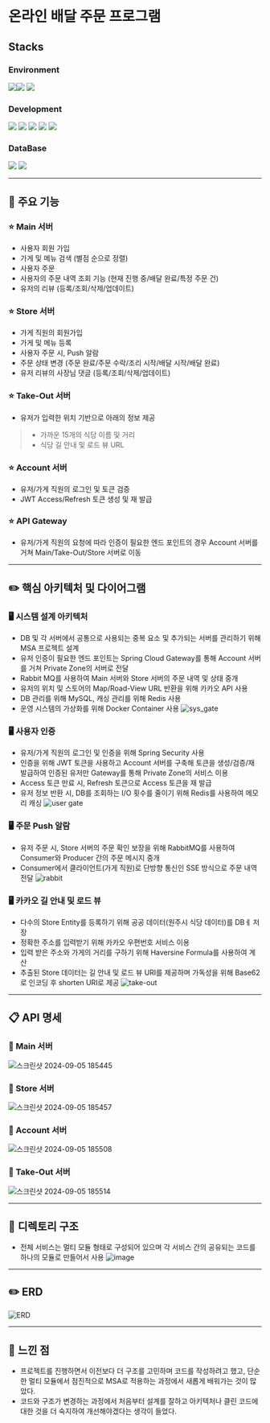 # 온라인 배달 주문 프로그램

## Stacks
### Environment
<img src="https://img.shields.io/badge/IntelliJIDEA-000000.svg?style=flat-square&logo=intellij-idea&logoColor=white"/><img src="https://img.shields.io/badge/GitHub-181717?style=flat-square&logo=GitHub&logoColor=ffffff"/> <img src="https://img.shields.io/badge/Git-F05032?style=flat-square&logo=Git&logoColor=ffffff"/>

### Development
<img src="https://img.shields.io/badge/java-%23ED8B00.svg?style=flat-square&logo=openjdk&logoColor=white"/>
<img src="https://img.shields.io/badge/spring-%236DB33F.svg?style=flat-square&logo=spring&logoColor=white"/>
<img src="https://img.shields.io/badge/docker-%230db7ed.svg?style=flat-square&logo=docker&logoColor=white"/>
<img src="https://img.shields.io/badge/-Swagger-%23Clojure?style=flat-square&logo=swagger&logoColor=white"/>
<img src="https://img.shields.io/badge/Rabbitmq-FF6600?style=flat-square&logo=rabbitmq&logoColor=white"/>
<img src=""/>

### DataBase
<img src="https://img.shields.io/badge/mysql-4479A1.svg?style=flat-square&logo=mysql&logoColor=white"/>
<img src="https://img.shields.io/badge/redis-%23DD0031.svg?style=flat-square&logo=redis&logoColor=white"/>

------------
## 📌 주요 기능
### ⭐️ Main 서버
- 사용자 회원 가입
- 가게 및 메뉴 검색 (별점 순으로 정렬)
- 사용자 주문
- 사용자의 주문 내역 조회 기능 (현재 진행 중/배달 완료/특정 주문 건)
- 유저의 리뷰 (등록/조회/삭제/업데이트)

### ⭐️ Store 서버

- 가게 직원의 회원가입
- 가게 및 메뉴 등록 
- 사용자 주문 시, Push 알람 
- 주문 상태 변경 (주문 완료/주문 수락/조리 시작/배달 시작/배달 완료)
- 유저 리뷰의 사장님 댓글 (등록/조회/삭제/업데이트)

### ⭐️ Take-Out 서버

- 유저가 입력한 위치 기반으로 아래의 정보 제공 
> - 가까운 15개의 식당 이름 및 거리
> - 식당 길 안내 및 로드 뷰 URL

### ⭐️ Account 서버

- 유저/가게 직원의 로그인 및 토큰 검증
- JWT Access/Refresh 토큰 생성 및 재 발급

### ⭐️ API Gateway

- 유저/가게 직원의 요청에 따라 인증이 필요한 엔드 포인트의 경우 Account 서버를 거쳐 Main/Take-Out/Store 서버로 이동 


------------
## ✏️ 핵심 아키텍처 및 다이어그램
### 🖥  시스템 설계 아키텍처
- DB 및 각 서버에서 공통으로 사용되는 중복 요소 및 추가되는 서버를 관리하기 위해 MSA 프로젝트 설계
- 유저 인증이 필요한 엔드 포인트는 Spring Cloud Gateway를 통해 Account 서버를 거쳐 Private Zone의 서버로 전달
- Rabbit MQ를 사용하여 Main 서버와 Store 서버의 주문 내역 및 상태 중개
- 유저의 위치 및 스토어의 Map/Road-View URL 반환을 위해 카카오 API 사용
- DB 관리를 위해 MySQL, 캐싱 관리를 위해 Redis 사용
- 운영 시스템의 가상화를 위해 Docker Container 사용
  ![sys_gate](https://github.com/user-attachments/assets/11bbd69e-8f83-44c5-813c-a32115d5e4af)
### 🖥  사용자 인증
- 유저/가게 직원의 로그인 및 인증을 위해 Spring Security 사용
- 인증을 위해 JWT 토큰을 사용하고 Account 서버를 구축해 토큰을 생성/검증/재 발급하여 인증된 유저만 Gateway를 통해 Private Zone의 서비스 이용
- Access 토큰 만료 시, Refresh 토큰으로 Access 토큰을 재 발급
- 유저 정보 반환 시, DB를 조회하는 I/O 횟수를 줄이기 위해 Redis를 사용하여 메모리 캐싱
  ![user gate](https://github.com/user-attachments/assets/32faebd8-80e6-4c8e-beef-f964f9697ce7)
### 🖥  주문 Push 알람
- 유저 주문 시, Store 서버의 주문 확인 보장을 위해 RabbitMQ를 사용하여 Consumer와 Producer 간의 주문 메시지 중개
- Consumer에서 클라이언트(가게 직원)로 단방향 통신인 SSE 방식으로 주문 내역 전달
  ![rabbit](https://github.com/user-attachments/assets/f308e0b8-67c7-4da1-bfde-4986f422735f)

### 🖥  카카오 길 안내 및 로드 뷰
- 다수의 Store Entity를 등록하기 위해 공공 데이터(원주시 식당 데이터)를 DBㅔ 저장
- 정확한 주소를 입력받기 위해 카카오 우편번호 서비스 이용
- 입력 받은 주소와 가게의 거리를 구하기 위해 Haversine Formula를 사용하여 계산
- 추출된 Store 데이터는 길 안내 및 로드 뷰 URI를 제공하며 가독성을 위해 Base62로 인코딩 후 shorten URI로 제공
  ![take-out](https://github.com/user-attachments/assets/01b76ee6-5e70-4a07-8a3b-8c8581156941)

------------
## 📋 API 명세
### 📎  Main 서버
![스크린샷 2024-09-05 185445](https://github.com/user-attachments/assets/3d5a88ec-95fc-43ed-88c4-73402c75ba7d)
### 📎  Store 서버
![스크린샷 2024-09-05 185457](https://github.com/user-attachments/assets/de195f28-38db-4f89-8959-90de891e42b8)
### 📎  Account 서버
![스크린샷 2024-09-05 185508](https://github.com/user-attachments/assets/660e806a-d2c3-44b5-9bd6-13839e692c5d)
### 📎  Take-Out 서버
![스크린샷 2024-09-05 185514](https://github.com/user-attachments/assets/6ae6a07e-8a67-4b5f-9409-36a59ae40865)

------------
## 📂 디렉토리 구조
- 전체 서비스는 멀티 모듈 형태로 구성되어 있으며 각 서비스 간의 공유되는 코드를 하나의 모듈로 만들어서 사용
  ![image](https://github.com/user-attachments/assets/0b7760c8-27a1-4399-9b08-c6402e319c7b)
------------
## ✏️ ERD
![ERD](https://github.com/user-attachments/assets/e72c2d91-50a9-45e8-af84-12713cfe9493)
____________

## 📝 느낀  점
- 프로젝트를 진행하면서 이전보다 더 구조를 고민하며 코드를 작성하려고 했고, 단순한 멀티 모듈에서 점진적으로 MSA로 적용하는 과정에서 새롭게 배워가는 것이 많았다.
- 코드와 구조가 변경하는 과정에서 처음부터 설계를 잘하고 아키텍처나 클린 코드에 대한 것을 더 숙지하여 개선해야겠다는 생각이 들었다.